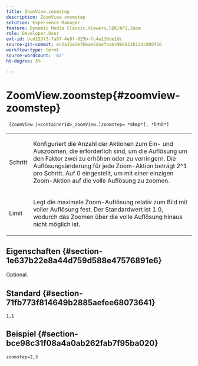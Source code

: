 ```yaml
---
title: ZoomView.zoomstep
description: ZoomView.zoomstep
solution: Experience Manager
feature: Dynamic Media Classic,Viewers,SDK/API,Zoom
role: Developer,User
exl-id: bcd153f3-7a87-4e8f-825b-fc4a136de1dc
source-git-commit: ec2a15e2e76bae5da4fbabc9b6912b12dc080f66
workflow-type: tm+mt
source-wordcount: '82'
ht-degree: 3%

---
```


# ZoomView.zoomstep{#zoomview-zoomstep}

` [ZoomView.|<containerId>_zoomView.]zoomstep= *`step`*[, *`limit`*]`

<table id="table_1D425B7685D448459CD3FE8D683C813C"> 
 <tbody> 
  <tr> 
   <td colname="col1"> <p> <span class="codeph"><span class="varname"> Schritt</span></span> </p> </td> 
   <td colname="col2"> <p> Konfiguriert die Anzahl der Aktionen zum Ein- und Auszoomen, die erforderlich sind, um die Auflösung um den Faktor zwei zu erhöhen oder zu verringern. Die Auflösungsänderung für jede Zoom-Aktion beträgt 2^1 pro Schritt. Auf <span class="codeph"> 0</span> eingestellt, um mit einer einzigen Zoom-Aktion auf die volle Auflösung zu zoomen. </p> </td> 
  </tr> 
  <tr> 
   <td colname="col1"> <p> <span class="codeph"><span class="varname"> Limit</span></span> </p> </td> 
   <td colname="col2"> <p> Legt die maximale Zoom-Auflösung relativ zum Bild mit voller Auflösung fest. Der Standardwert ist <span class="codeph"> 1.0</span>, wodurch das Zoomen über die volle Auflösung hinaus nicht möglich ist. </p> </td> 
  </tr> 
 </tbody> 
</table>

## Eigenschaften {#section-1e637b22e8a44d759d588e47576891e6}

Optional.

## Standard {#section-71fb773f814649b2885aefee68073641}

`1,1`

## Beispiel {#section-bce98c31f08a4a0ab262fab7f95ba020}

`zoomstep=2,3`
